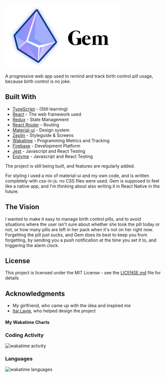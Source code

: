 ![Gem Icon](./src/Icons/GemIcon/gemLogoWithText.png 'Never miss your pill, ever again')

A progressive web app used to remind and track birth control pill usage,
because birth control is no joke.

## Built With

- [TypeScript](https://www.typescriptlang.org/) - (Still learning)
- [React](https://reactjs.org/) - The web framework used
- [Redux](https://redux.js.org/) - State Management
- [React Router](https://reacttraining.com/react-router/core/guides/philosophy) - Routing
- [Material-ui](https://material-ui.com/) - Design system
- [Zeplin](https://zeplin.io/) - Styleguide & Screens
- [Wakatime](https://wakatime.com/) - Programming Metrics and Tracking
- [Firebase](https://firebase.google.com/) - Development Platform
- [Jest](https://jestjs.io/) - Javascript and React Testing
- [Enzyme](https://airbnb.io/enzyme/) - Javascript and React Testing

The project is still being built, and features are regularly added.

For styling I used a mix of material-ui and my own code, and is
written completely with css-in-js. no CSS files were used.
Gem is supposed to feel like a native app, and I'm thinking
about also writing it in React Native in the future.

## The Vision

I wanted to make it easy to manage birth control pills, and to avoid situations where the user isn't
sure about whether she took the pill today or not, or how many pills are left in her
pack when it's not on her right now.
Forgetting the pill just sucks, and Gem does its best to keep you from forgetting,
by sending you a push notification at the time you set it to, and triggering the alarm
clock.

## License

This project is licensed under the MIT License - see the [LICENSE.md](LICENSE.md) file for details

## Acknowledgments

- My girlfriend, who came up with the idea and inspired me
- [Itai Lavie], who helped design the project

[itai lavie]: https://dribbble.com/itailavie

#### My Wakatime Charts

### Coding Activity

![wakatime activity](https://wakatime.com/share/@db9700e2-2c5d-4c96-a32f-9f7c186cc128/48856007-5c5e-47f9-a789-acf11f7e35fb.png)

### Languages

![wakatime languages](https://wakatime.com/share/@db9700e2-2c5d-4c96-a32f-9f7c186cc128/fe0c9227-21c2-40a6-82a0-05ecfc2889c8.png)
